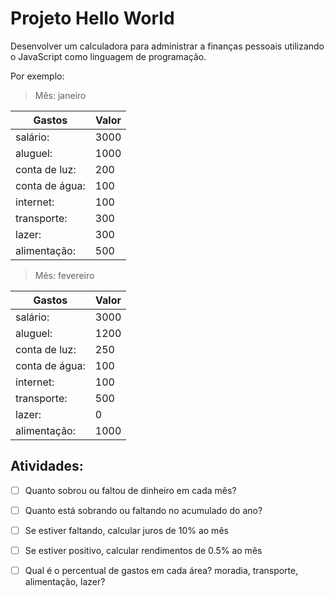 # Projeto Hello World

Desenvolver um calculadora para administrar a finanças pessoais utilizando o JavaScript como linguagem de programação.

Por exemplo:

> Mês: janeiro

| Gastos         | Valor |
| -------------- | ----- |
| salário:       | 3000  |
| aluguel:       | 1000  |
| conta de luz:  | 200   |
| conta de água: | 100   |
| internet:      | 100   |
| transporte:    | 300   |
| lazer:         | 300   |
| alimentação:   | 500   |

> Mês: fevereiro

| Gastos         | Valor |
| -------------- | ----- |
| salário:       | 3000  |
| aluguel:       | 1200  |
| conta de luz:  | 250   |
| conta de água: | 100   |
| internet:      | 100   |
| transporte:    | 500   |
| lazer:         | 0     |
| alimentação:   | 1000  |

## Atividades:

- [ ] Quanto sobrou ou faltou de dinheiro em cada mês?

- [ ] Quanto está sobrando ou faltando no acumulado do ano?

- [ ] Se estiver faltando, calcular juros de 10% ao mês

- [ ] Se estiver positivo, calcular rendimentos de 0.5% ao mês

- [ ] Qual é o percentual de gastos em cada área? moradia, transporte, alimentação, lazer?
